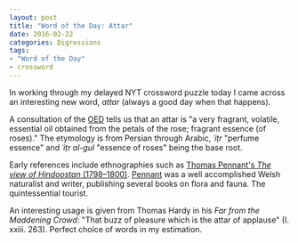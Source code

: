 ```yaml
---
layout: post
title: "Word of the Day: Attar"
date: 2016-02-22
categories: Digressions
tags:
- "Word of the Day"
- crossword
---
```


In working through my delayed NYT crossword puzzle today I came across an interesting new word, _attar_ (always a good day when that happens).

A consultation of the [OED][1] tells us that an attar is "a very fragrant, volatile, essential oil obtained from the petals of the rose; fragrant essence (of roses)." The etymology is from Persian through Arabic, _ʿiṭr_ "perfume essence" and _ʿiṭr al-gul_ "essence of roses" being the base root.

Early references include ethnographies such as [Thomas Pennant's _The view of Hindoostan_ (1798–1800)][2]. [Pennant][3] was a well accomplished Welsh naturalist and writer, publishing several books on flora and fauna. The quintessential tourist.

An interesting usage is given from Thomas Hardy in his _Far from the Maddening Crowd_: "That buzz of pleasure which is the attar of applause" (I. xxiii. 263). Perfect choice of words in my estimation.

[1]: http://www.oed.com/view/Entry/12744 "attar, n. : Oxford English Dictionary"
[2]: https://archive.org/details/viewofhindoostan01penn "Archive.Org, The view of Hindoostan"
[3]: http://cymdeithasthomaspennant.com/eng/t-p.html
